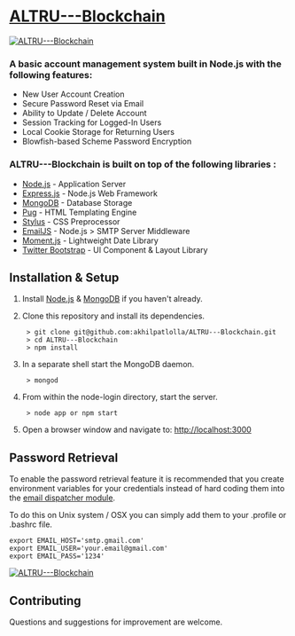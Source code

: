 # [ALTRU---Blockchain](https://nodejs-login.herokuapp.com)

[![ALTRU---Blockchain](./readme.img/ALTRU---Blockchain.jpg?raw=true)](https://nodejs-login.herokuapp.com)

### A basic account management system built in Node.js with the following features:

* New User Account Creation
* Secure Password Reset via Email
* Ability to Update / Delete Account
* Session Tracking for Logged-In Users
* Local Cookie Storage for Returning Users
* Blowfish-based Scheme Password Encryption


### ALTRU---Blockchain is built on top of the following libraries :

* [Node.js](http://nodejs.org/) - Application Server
* [Express.js](http://expressjs.com/) - Node.js Web Framework
* [MongoDB](http://mongodb.org/) - Database Storage
* [Pug](https://pugjs.org/) - HTML Templating Engine
* [Stylus](http://stylus-lang.com/) - CSS Preprocessor
* [EmailJS](http://github.com/eleith/emailjs) - Node.js > SMTP Server Middleware
* [Moment.js](http://momentjs.com/) - Lightweight Date Library
* [Twitter Bootstrap](http://twitter.github.com/bootstrap/) - UI Component & Layout Library


## Installation & Setup
1. Install [Node.js](https://nodejs.org/) & [MongoDB](https://www.mongodb.org/) if you haven't already.
2. Clone this repository and install its dependencies.
		
		> git clone git@github.com:akhilpatlolla/ALTRU---Blockchain.git
		> cd ALTRU---Blockchain
		> npm install
		
3. In a separate shell start the MongoDB daemon.

		> mongod

4. From within the node-login directory, start the server.

		> node app or npm start
		
5. Open a browser window and navigate to: [http://localhost:3000](http://localhost:3000)

## Password Retrieval

To enable the password retrieval feature it is recommended that you create environment variables for your credentials instead of hard coding them into the [email dispatcher module](https://github.com/akhilpatlolla/ALTRU---Blockchain/blob/master/app/server/modules/email-dispatcher.js).

To do this on Unix system / OSX you can simply add them to your .profile or .bashrc file.

	export EMAIL_HOST='smtp.gmail.com'
	export EMAIL_USER='your.email@gmail.com'
	export EMAIL_PASS='1234'

[![ALTRU---Blockchain](./readme.img/retrieve-password.jpg?raw=true)](https://nodejs-login.herokuapp.com)

## Contributing

Questions and suggestions for improvement are welcome.